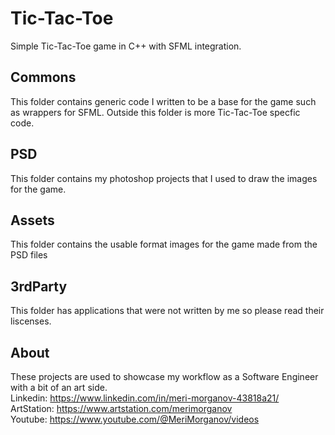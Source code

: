 # Tic-Tac-Toe
Simple Tic-Tac-Toe game in C++ with SFML integration. 

## Commons
This folder contains generic code I written to be a base for the game such as wrappers for SFML. Outside this folder is more Tic-Tac-Toe specfic code. 

## PSD
This folder contains my photoshop projects that I used to draw the images for the game. 

## Assets
This folder contains the usable format images for the game made from the PSD files

## 3rdParty 
This folder has applications that were not written by me so please read their liscenses.

## About

These projects are used to showcase my workflow as a Software Engineer with a bit of an art side.  
Linkedin: https://www.linkedin.com/in/meri-morganov-43818a21/  
ArtStation: https://www.artstation.com/merimorganov   
Youtube: https://www.youtube.com/@MeriMorganov/videos
